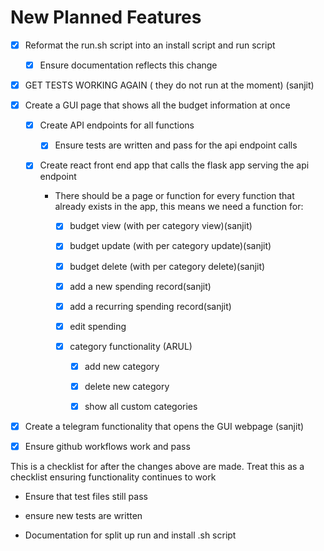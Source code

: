 # New Planned Features

*   [x] Reformat the run.sh script into an install script and run script

    *   [x] Ensure documentation reflects this change

*   [x] GET TESTS WORKING AGAIN ( they do not run at the moment)&#x20; (sanjit)

*   [x] Create a GUI page that shows all the budget information at once

    *   [x] Create API endpoints for all functions

        *   [x] Ensure tests are written and pass for the api endpoint calls

    *   [x] Create react front end app that calls the flask app serving the api endpoint

        *   There should be a page or function for every function that already exists in the app, this means we need a function for:

            *   [x] budget view (with per category view)(sanjit)

            *   [x] budget update (with per category update)(sanjit)

            *   [x] budget delete (with per category delete)(sanjit)

            *   [x] add a new spending record(sanjit)

            *   [x] add a recurring spending record(sanjit)

            *   [x] edit spending

            *   [x] category functionality (ARUL)

                *   [x] add new category

                *   [x] delete new category

                *   [x] show all custom categories

*   [x] Create a telegram functionality that opens the GUI webpage (sanjit)

*   [x] Ensure github workflows work and pass

This is a checklist for after the changes above are made. Treat this as a checklist ensuring functionality continues to work

*   Ensure that test files still pass

*   ensure new tests are written

*   Documentation for split up run and install .sh script

